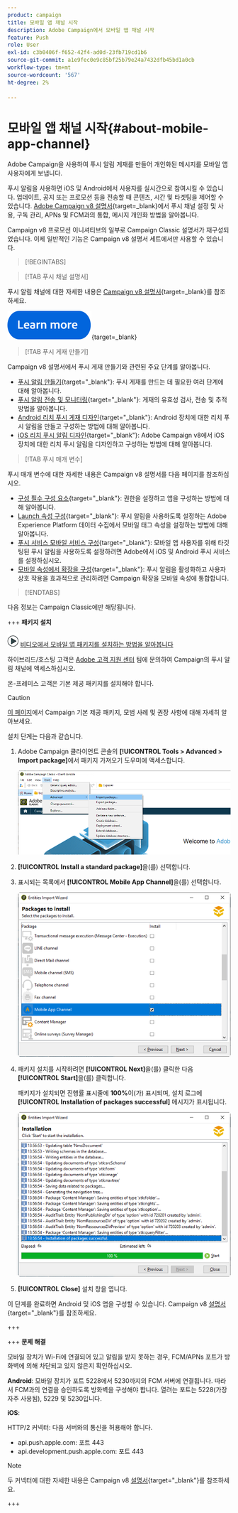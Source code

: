 ```yaml
---
product: campaign
title: 모바일 앱 채널 시작
description: Adobe Campaign에서 모바일 앱 채널 시작
feature: Push
role: User
exl-id: c3b0406f-f652-42f4-ad0d-23fb719cd1b6
source-git-commit: a1e9fec0e9c85bf25b79e24a7432dfb45bd1a0cb
workflow-type: tm+mt
source-wordcount: '567'
ht-degree: 2%

---
```


# 모바일 앱 채널 시작{#about-mobile-app-channel}

Adobe Campaign을 사용하여 푸시 알림 게재를 만들어 개인화된 메시지를 모바일 앱 사용자에게 보냅니다.

푸시 알림을 사용하면 iOS 및 Android에서 사용자를 실시간으로 참여시킬 수 있습니다. 업데이트, 공지 또는 프로모션 등을 전송할 때 콘텐츠, 시간 및 타겟팅을 제어할 수 있습니다. [Adobe Campaign v8 설명서](https://experienceleague.adobe.com/ko/docs/campaign/campaign-v8/send/emails/email){target=_blank}에서 푸시 채널 설정 및 사용, 구독 관리, APNs 및 FCM과의 통합, 메시지 개인화 방법을 알아봅니다.

Campaign v8 프로모션 이니셔티브의 일부로 Campaign Classic 설명서가 재구성되었습니다. 이제 일반적인 기능은 Campaign v8 설명서 세트에서만 사용할 수 있습니다.

>[!BEGINTABS]

>[!TAB 푸시 채널 설명서]

푸시 알림 채널에 대한 자세한 내용은 [Campaign v8 설명서](https://experienceleague.adobe.com/docs/campaign/campaign-v8/send/push/push.html?lang=ko){target=_blank}를 참조하세요.

[![이미지](../../assets/do-not-localize/learn-more-button.svg)](https://experienceleague.adobe.com/docs/campaign/campaign-v8/send/push/push.html?lang=ko){target=_blank}


>[!TAB 푸시 게재 만들기]

Campaign v8 설명서에서 푸시 게재 만들기와 관련된 주요 단계를 알아봅니다.

* [푸시 알림 만들기](https://experienceleague.adobe.com/docs/campaign/campaign-v8/send/push/push.html?lang=ko#push-create){target="_blank"}: 푸시 게재를 만드는 데 필요한 여러 단계에 대해 알아봅니다.
* [푸시 알림 전송 및 모니터링](https://experienceleague.adobe.com/docs/campaign/campaign-v8/send/push/push.html?lang=ko#push-test){target="_blank"}: 게재의 유효성 검사, 전송 및 추적 방법을 알아봅니다.
* [Android 리치 푸시 게재 디자인](https://experienceleague.adobe.com/docs/campaign/campaign-v8/send/push/rich-push/rich-push-android.html?lang=ko){target="_blank"}: Android 장치에 대한 리치 푸시 알림을 만들고 구성하는 방법에 대해 알아봅니다.
* [iOS 리치 푸시 알림 디자인](https://experienceleague.adobe.com/docs/campaign/campaign-v8/send/push/rich-push/rich-push-ios.html?lang=ko){target="_blank"}: Adobe Campaign v8에서 iOS 장치에 대한 리치 푸시 알림을 디자인하고 구성하는 방법에 대해 알아봅니다.


>[!TAB 푸시 매개 변수]

푸시 매개 변수에 대한 자세한 내용은 Campaign v8 설명서를 다음 페이지를 참조하십시오.

* [구성 필수 구성 요소](https://experienceleague.adobe.com/docs/campaign/campaign-v8/send/push/push-settings.html?lang=ko#before-starting){target="_blank"}: 권한을 설정하고 앱을 구성하는 방법에 대해 알아봅니다.
* [Launch 속성 구성](https://experienceleague.adobe.com/docs/campaign/campaign-v8/send/push/push-settings.html?lang=ko#launch-property){target="_blank"}: 푸시 알림을 사용하도록 설정하는 Adobe Experience Platform 데이터 수집에서 모바일 태그 속성을 설정하는 방법에 대해 알아봅니다.
* [푸시 서비스 모바일 서비스 구성](https://experienceleague.adobe.com/docs/campaign/campaign-v8/send/push/push-settings.html?lang=ko#push-service){target="_blank"}: 모바일 앱 사용자를 위해 타깃팅된 푸시 알림을 사용하도록 설정하려면 Adobe에서 iOS 및 Android 푸시 서비스를 설정하십시오.
* [모바일 속성에서 확장을 구성](https://experienceleague.adobe.com/docs/campaign/campaign-v8/send/push/push-settings.html?lang=ko#configure-extension){target="_blank"}: 푸시 알림을 활성화하고 사용자 상호 작용을 효과적으로 관리하려면 Campaign 확장을 모바일 속성에 통합합니다.

>[!ENDTABS]


다음 정보는 Campaign Classic에만 해당됩니다.

+++ **패키지 설치**

![](assets/do-not-localize/how-to-video.png) [비디오에서 모바일 앱 패키지를 설치하는 방법을 알아봅니다](https://experienceleague.adobe.com/docs/campaign-classic-learn/tutorials/sending-messages/push-channel/installing-the-mobile-app-channel.html?lang=ko#sending-messages)

하이브리드/호스팅 고객은 [Adobe 고객 지원 센터](https://helpx.adobe.com/kr/enterprise/admin-guide.html/enterprise/using/support-for-experience-cloud.ug.html) 팀에 문의하여 Campaign의 푸시 알림 채널에 액세스하십시오.

온-프레미스 고객은 기본 제공 패키지를 설치해야 합니다.

>[!CAUTION]
>
>[이 페이지](../../installation/using/installing-campaign-standard-packages.md)에서 Campaign 기본 제공 패키지, 모범 사례 및 권장 사항에 대해 자세히 알아보세요.

설치 단계는 다음과 같습니다.

1. Adobe Campaign 클라이언트 콘솔의 **[!UICONTROL Tools > Advanced > Import package]**&#x200B;에서 패키지 가져오기 도우미에 액세스합니다.

   ![](assets/package_ios.png)

1. **[!UICONTROL Install a standard package]**&#x200B;을(를) 선택합니다.

1. 표시되는 목록에서 **[!UICONTROL Mobile App Channel]**&#x200B;을(를) 선택합니다.

   ![](assets/package_ios_2.png)

1. 패키지 설치를 시작하려면 **[!UICONTROL Next]**&#x200B;을(를) 클릭한 다음 **[!UICONTROL Start]**&#x200B;을(를) 클릭합니다.

   패키지가 설치되면 진행률 표시줄에 **100%**&#x200B;이(가) 표시되며, 설치 로그에 **[!UICONTROL Installation of packages successful]** 메시지가 표시됩니다.

   ![](assets/package_ios_3.png)

1. **[!UICONTROL Close]** 설치 창을 엽니다.

이 단계를 완료하면 Android 및 iOS 앱을 구성할 수 있습니다. Campaign v8 [설명서](https://experienceleague.adobe.com/docs/campaign/campaign-v8/send/push/push.html?lang=ko){target="_blank"}를 참조하세요.

+++

+++ **문제 해결**

모바일 장치가 Wi-Fi에 연결되어 있고 알림을 받지 못하는 경우, FCM/APNs 포트가 방화벽에 의해 차단되고 있지 않은지 확인하십시오.

**Android**: 모바일 장치가 포트 5228에서 5230까지의 FCM 서버에 연결됩니다. 따라서 FCM과의 연결을 승인하도록 방화벽을 구성해야 합니다. 열려는 포트는 5228(가장 자주 사용됨), 5229 및 5230입니다.

**iOS**:

HTTP/2 커넥터: 다음 서버와의 통신을 허용해야 합니다.

* api.push.apple.com: 포트 443
* api.development.push.apple.com: 포트 443

>[!NOTE]
>
>두 커넥터에 대한 자세한 내용은 Campaign v8 [설명서](https://experienceleague.adobe.com/docs/campaign/campaign-v8/send/push/push-settings.html?lang=ko){target="_blank"}를 참조하세요.

+++
